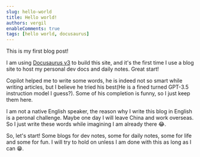 ```yaml
---
slug: hello-world
title: Hello world!
authors: vergil
enableComments: true
tags: [hello world, docusaurus]
---
```


This is my first blog post!

I am using [Docusaurus v3](https://docusaurus.io/) to build this site, and it's the first time I use a blog site to host my personal dev docs and daily notes. Great start!

Copilot helped me to write some words, he is indeed not so smart while writing articles, but I believe he tried his best(He is a fined turned GPT-3.5 instruction model I guess?). Some of his completion is funny, so I just keep them here.

I am not a native English speaker, the reason why I write this blog in English is a peronal challenge. Maybe one day I will leave China and work overseas. So I just write these words while imagining I am already there 😂.

So, let's start! Some blogs for dev notes, some for daily notes, some for life and some for fun. I will try to hold on unless I am done with this as long as I can 😁.
<!--truncate-->

